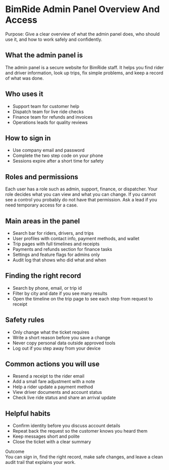 # BimRide Admin Panel Overview And Access

Purpose: Give a clear overview of what the admin panel does, who should use it, and how to work safely and confidently.

## What the admin panel is
The admin panel is a secure website for BimRide staff. It helps you find rider and driver information, look up trips, fix simple problems, and keep a record of what was done.

## Who uses it
* Support team for customer help  
* Dispatch team for live ride checks  
* Finance team for refunds and invoices  
* Operations leads for quality reviews

## How to sign in
* Use company email and password  
* Complete the two step code on your phone  
* Sessions expire after a short time for safety

## Roles and permissions
Each user has a role such as admin, support, finance, or dispatcher. Your role decides what you can view and what you can change. If you cannot see a control you probably do not have that permission. Ask a lead if you need temporary access for a case.

## Main areas in the panel
* Search bar for riders, drivers, and trips  
* User profiles with contact info, payment methods, and wallet  
* Trip pages with full timelines and receipts  
* Payments and refunds section for finance tasks  
* Settings and feature flags for admins only  
* Audit log that shows who did what and when

## Finding the right record
* Search by phone, email, or trip id  
* Filter by city and date if you see many results  
* Open the timeline on the trip page to see each step from request to receipt

## Safety rules
* Only change what the ticket requires  
* Write a short reason before you save a change  
* Never copy personal data outside approved tools  
* Log out if you step away from your device

## Common actions you will use
* Resend a receipt to the rider email  
* Add a small fare adjustment with a note  
* Help a rider update a payment method  
* View driver documents and account status  
* Check live ride status and share an arrival update

## Helpful habits
* Confirm identity before you discuss account details  
* Repeat back the request so the customer knows you heard them  
* Keep messages short and polite  
* Close the ticket with a clear summary

Outcome  
You can sign in, find the right record, make safe changes, and leave a clean audit trail that explains your work.
